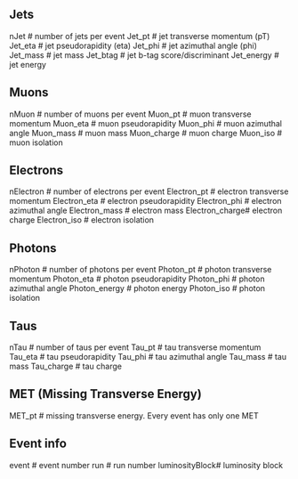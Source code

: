 ## Jets
nJet           # number of jets per event
Jet_pt         # jet transverse momentum (pT)
Jet_eta        # jet pseudorapidity (eta)
Jet_phi        # jet azimuthal angle (phi)
Jet_mass       # jet mass
Jet_btag       # jet b-tag score/discriminant
Jet_energy     # jet energy

## Muons
nMuon          # number of muons per event
Muon_pt        # muon transverse momentum
Muon_eta       # muon pseudorapidity
Muon_phi       # muon azimuthal angle
Muon_mass      # muon mass
Muon_charge    # muon charge
Muon_iso       # muon isolation

## Electrons
nElectron      # number of electrons per event
Electron_pt    # electron transverse momentum
Electron_eta   # electron pseudorapidity
Electron_phi   # electron azimuthal angle
Electron_mass  # electron mass
Electron_charge# electron charge
Electron_iso   # electron isolation

## Photons
nPhoton        # number of photons per event
Photon_pt      # photon transverse momentum
Photon_eta     # photon pseudorapidity
Photon_phi     # photon azimuthal angle
Photon_energy  # photon energy
Photon_iso     # photon isolation

## Taus
nTau           # number of taus per event
Tau_pt         # tau transverse momentum
Tau_eta        # tau pseudorapidity
Tau_phi        # tau azimuthal angle
Tau_mass       # tau mass
Tau_charge     # tau charge

## MET (Missing Transverse Energy)
MET_pt         # missing transverse energy. Every event has only one MET

## Event info
event          # event number
run            # run number
luminosityBlock# luminosity block
